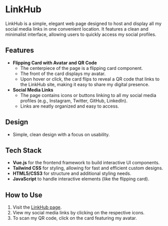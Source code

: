 # LinkHub

LinkHub is a simple, elegant web page designed to host and display all my social media links in one convenient location. It features a clean and minimalist interface, allowing users to quickly access my social profiles.

## Features

- **Flipping Card with Avatar and QR Code**
  - The centerpiece of the page is a flipping card component.
  - The front of the card displays my avatar.
  - Upon hover or click, the card flips to reveal a QR code that links to the LinkHub site, making it easy to share my digital presence.
- **Social Media Links**
  - The page contains icons or buttons linking to all my social media profiles (e.g., Instagram, Twitter, GitHub, LinkedIn).
  - Links are neatly organized and easy to access.

## Design

- Simple, clean design with a focus on usability.

## Tech Stack

- **Vue.js** for the frontend framework to build interactive UI components.
- **Tailwind CSS** for styling, allowing for fast and efficient custom designs.
- **HTML5/CSS3** for structure and additional styling needs.
- **JavaScript** to handle interactive elements (like the flipping card).

## How to Use

1. Visit the [LinkHub page](https://3bdellatiif-linkhub.vercel.app/).
2. View my social media links by clicking on the respective icons.
3. To scan my QR code, click on the card featuring my avatar.
